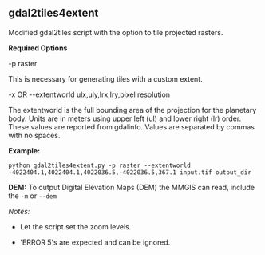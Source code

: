 ## gdal2tiles4extent

Modified gdal2tiles script with the option to tile projected rasters.


**Required Options**

-p raster

This is necessary for generating tiles with a custom extent.


-x OR --extentworld ulx,uly,lrx,lry,pixel resolution

The extentworld is the full bounding area of the projection for the planetary body.
Units are in meters using upper left (ul) and lower right (lr) order. These values are reported from gdalinfo.
Values are separated by commas with no spaces.


**Example:**
```
python gdal2tiles4extent.py -p raster --extentworld -4022404.1,4022404.1,4022036.5,-4022036.5,367.1 input.tif output_dir
```


**DEM:**
To output Digital Elevation Maps (DEM) the MMGIS can read, include the `-m` or `--dem`

_Notes:_

- Let the script set the zoom levels.

- 'ERROR 5's are expected and can be ignored.
